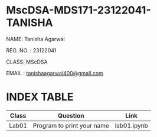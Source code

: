 # MscDSA-MDS171-23122041-TANISHA

NAME: Tanisha Agarwal

REG. NO. : 23122041

CLASS: MScDSA

EMAIL : tanishaagarwal400@gmail.com

# INDEX TABLE

|Class|Question|Link|
|-----|--------------------------------|--------------|
|Lab01|Program to print your name|lab01.ipynb|



